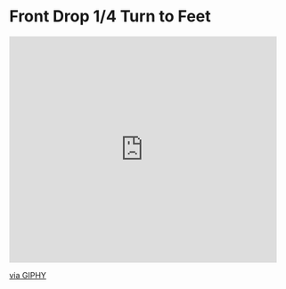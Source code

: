 # Front Drop 1/4 Turn to Feet

<iframe src="https://giphy.com/embed/zcQjZr5xuKu1aH8MAj" width="480" height="406" frameBorder="0" class="giphy-embed" allowFullScreen></iframe><p><a href="https://giphy.com/gifs/zcQjZr5xuKu1aH8MAj">via GIPHY</a></p>
